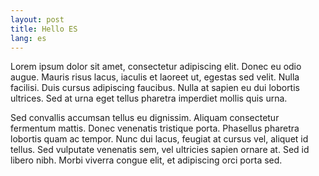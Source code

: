 ```yaml
---
layout: post
title: Hello ES
lang: es
---
```


Lorem ipsum dolor sit amet, consectetur adipiscing elit. Donec eu odio augue. Mauris risus lacus, iaculis et laoreet ut, egestas sed velit. Nulla facilisi. Duis cursus adipiscing faucibus. Nulla at sapien eu dui lobortis ultrices. Sed at urna eget tellus pharetra imperdiet mollis quis urna.

Sed convallis accumsan tellus eu dignissim. Aliquam consectetur fermentum mattis. Donec venenatis tristique porta. Phasellus pharetra lobortis quam ac tempor. Nunc dui lacus, feugiat at cursus vel, aliquet id tellus. Sed vulputate venenatis sem, vel ultricies sapien ornare at. Sed id libero nibh. Morbi viverra congue elit, et adipiscing orci porta sed.
